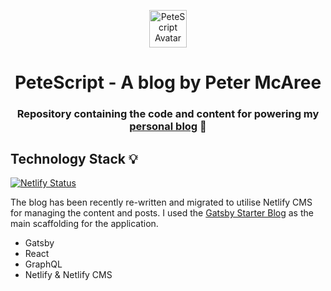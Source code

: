 <p align="center">
  <a href="https://petermcaree.com/">
    <img alt="PeteScript Avatar" src="https://petermcaree.com/static/9311178821b1bd41ff5821c5e113dc0e/8ba1e/avatar-circular.png" width="60" />
  </a>
</p>
<h1 align="center">
  PeteScript - A blog by Peter McAree
</h1>

<h3 align="center">
  Repository containing the code and content for powering my <a href="https://petermcaree.com"> personal blog</a> 🚀
</h3>

## Technology Stack 💡

[![Netlify Status](https://api.netlify.com/api/v1/badges/16d585df-425d-4aa9-b801-aabca184f4a6/deploy-status)](https://app.netlify.com/sites/compassionate-noyce-394374/deploys)

The blog has been recently re-written and migrated to utilise Netlify CMS for managing the content and posts. I used the [Gatsby Starter Blog](https://www.gatsbyjs.org/starters/gatsbyjs/gatsby-starter-blog/) as the main scaffolding for the application.

- Gatsby
- React
- GraphQL
- Netlify & Netlify CMS
